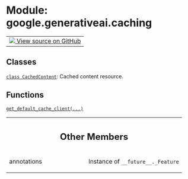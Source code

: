 
# Module: google.generativeai.caching

<!-- Insert buttons and diff -->

<table class="tfo-notebook-buttons tfo-api nocontent">
<td>
  <a target="_blank" href="https://github.com/google/generative-ai-python/blob/master/google/generativeai/caching.py">
    <img src="https://www.tensorflow.org/images/GitHub-Mark-32px.png" />
    View source on GitHub
  </a>
</td>
</table>







## Classes

[`class CachedContent`](../../google/generativeai/caching/CachedContent.md): Cached content resource.

## Functions

[`get_default_cache_client(...)`](../../google/generativeai/caching/get_default_cache_client.md)



<!-- Tabular view -->
 <table class="responsive fixed orange">
<colgroup><col width="214px"><col></colgroup>
<tr><th colspan="2"><h2 class="add-link">Other Members</h2></th></tr>

<tr>
<td>

annotations<a id="annotations"></a>

</td>
<td>

Instance of `__future__._Feature`

</td>
</tr>
</table>

